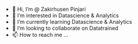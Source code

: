 - 👋 Hi, I’m @ Zakirhusen Pinjari
- 👀 I’m interested in Datascience & Analytics
- 🌱 I’m currently learning Datascience & Analytics
- 💞️ I’m looking to collaborate on Datatrained 
- 📫 How to reach me ...

<!---
zkpinjari/zkpinjari is a ✨ special ✨ repository because its `README.md` (this file) appears on your GitHub profile.
You can click the Preview link to take a look at your changes.
--->
